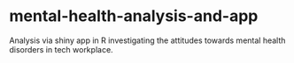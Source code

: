 # mental-health-analysis-and-app
Analysis via shiny app in R investigating the attitudes towards mental health disorders in tech workplace.
